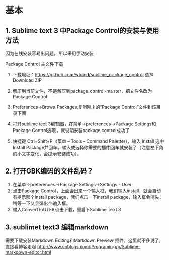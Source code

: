 # 基本

## 1. Sublime text 3 中Package Control的安装与使用方法

因为在线安装容易出问题，所以采用手动安装

Package Control 主文件下载

1. 下载地址：https://github.com/wbond/sublime_package_control 
   选择Download ZIP

2. 解压到当前文件，不是解压到package_control-master，把文件名改为Package Control

3. Preferences->Brows Packages,复制刚才的“Package Control”文件到该目录下面

4. 打开sublime text 3编辑器，在菜单->preferences->Package Settings和Package Control选项，就说明安装package control成功了

5. 快捷键 Ctrl+Shift+P（菜单 – Tools – Command Paletter），输入 install 选中Install Package并回车，输入或选择你需要的插件回车就安装了（注意左下角的小文字变化，会提示安装成功）。


## 2. 打开GBK编码的文件乱码？
1. 在菜单->preferences->Package Settings->Settings - User
2. 点击Package Control，上面会出来一个输入框，我们输入install，就会自动有提示那个install package，我们点击一下install package，输入框会消失，稍等一下又会弹出个输入框。
3. 输入ConvertToUTF8点击下载，重启下Sublime Text 3

## 3. sublimet text3 编辑markdown
需要下载安装Markdown Editing和Markdown Preview 插件，这里就不多说了，直接看博客走起 
http://www.cnblogs.com/IPrograming/p/Sublime-markdown-editor.html